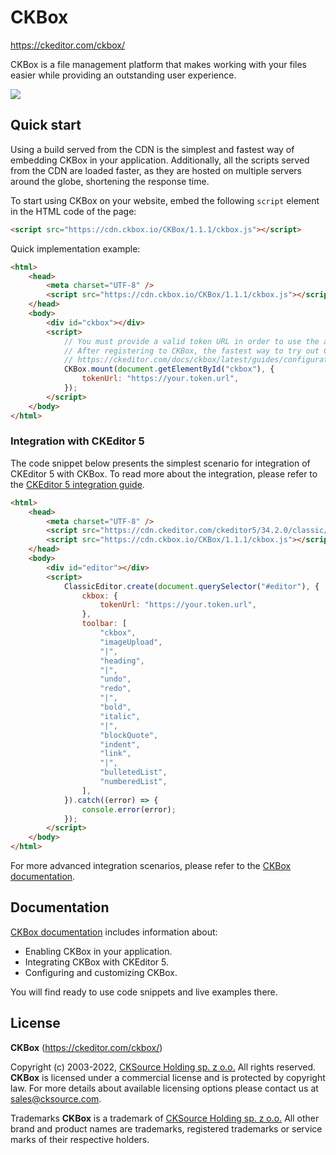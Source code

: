 # CKBox

https://ckeditor.com/ckbox/

CKBox is a file management platform that makes working with your files easier while providing an outstanding user experience.

![](https://user-images.githubusercontent.com/803299/178721119-1c5b2bec-087e-4bee-a924-a737161a7bf0.png)

## Quick start

Using a build served from the CDN is the simplest and fastest way of embedding CKBox in your application. Additionally, all the scripts served from the CDN are loaded faster, as they are hosted on multiple servers around the globe, shortening the response time.

To start using CKBox on your website, embed the following `script` element in the HTML code of the page:

```html
<script src="https://cdn.ckbox.io/CKBox/1.1.1/ckbox.js"></script>
```

Quick implementation example:

```html
<html>
	<head>
		<meta charset="UTF-8" />
		<script src="https://cdn.ckbox.io/CKBox/1.1.1/ckbox.js"></script>
	</head>
	<body>
		<div id="ckbox"></div>
		<script>
			// You must provide a valid token URL in order to use the application
			// After registering to CKBox, the fastest way to try out CKBox is to use the development token endpoint:
			// https://ckeditor.com/docs/ckbox/latest/guides/configuration/authentication.html#token-endpoint
			CKBox.mount(document.getElementById("ckbox"), {
				tokenUrl: "https://your.token.url",
			});
		</script>
	</body>
</html>
```

### Integration with CKEditor 5

The code snippet below presents the simplest scenario for integration of CKEditor 5 with CKBox. To read more about the integration, please refer to the [CKEditor 5 integration guide](https://ckeditor.com/docs/ckbox/latest/guides/configuration/ckeditor-integration.html).

```html
<html>
	<head>
		<meta charset="UTF-8" />
		<script src="https://cdn.ckeditor.com/ckeditor5/34.2.0/classic/ckeditor.js"></script>
		<script src="https://cdn.ckbox.io/CKBox/1.1.1/ckbox.js"></script>
	</head>
	<body>
		<div id="editor"></div>
		<script>
			ClassicEditor.create(document.querySelector("#editor"), {
				ckbox: {
					tokenUrl: "https://your.token.url",
				},
				toolbar: [
					"ckbox",
					"imageUpload",
					"|",
					"heading",
					"|",
					"undo",
					"redo",
					"|",
					"bold",
					"italic",
					"|",
					"blockQuote",
					"indent",
					"link",
					"|",
					"bulletedList",
					"numberedList",
				],
			}).catch((error) => {
				console.error(error);
			});
		</script>
	</body>
</html>
```

For more advanced integration scenarios, please refer to the [CKBox documentation](https://ckeditor.com/docs/ckbox/latest/guides/index.html).

## Documentation

[CKBox documentation](https://ckeditor.com/docs/ckbox/latest/guides/index.html) includes information about:

-   Enabling CKBox in your application.
-   Integrating CKBox with CKEditor 5.
-   Configuring and customizing CKBox.

You will find ready to use code snippets and live examples there.

## License

**CKBox** (https://ckeditor.com/ckbox/)

Copyright (c) 2003-2022, [CKSource Holding sp. z o.o.](https://cksource.com/) All rights reserved.
**CKBox** is licensed under a commercial license and is protected by copyright law. For more details about available licensing options please contact us at [sales@cksource.com](mailto:sales@cksource.com).

Trademarks
**CKBox** is a trademark of [CKSource Holding sp. z o.o.](https://cksource.com/) All other brand and product names are trademarks, registered trademarks or service marks of their respective holders.

